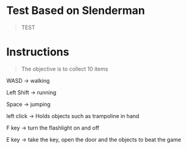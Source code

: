 # Test Based on Slenderman
> TEST

# Instructions

> The objective is to collect 10 items

WASD -> walking

Left Shift -> running

Space -> jumping

left click -> Holds objects such as trampoline in hand

F key -> turn the flashlight on and off

E key -> take the key, open the door and the objects to beat the game
